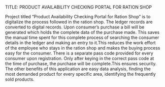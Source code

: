  TITLE: PRODUCT AVAILABILITY CHECKING PORTAL FOR RATION SHOP

Project titled “Product Availability Checking Portal for Ration Shop” is to digitalize the process followed in the ration shop. 
The ledger records are converted to digital records. Upon consumer’s purchase a bill will be generated which holds the complete 
data of the purchase made. This saves the manual time spent for this complete process of searching the consumer details in the 
ledger and making an entry to it.This reduces the work effort of the employee who stays in the ration shop and makes the buying 
process easy for the consumer. There is a separate pass code provided for every consumer upon registration. Only after keying in 
the correct pass code at the time of purchase, the purchase will be complete.This ensures security. The other benefits of this 
application are easy data analysis, finding the most demanded product for every specific area, identifying the frequently sold products.
